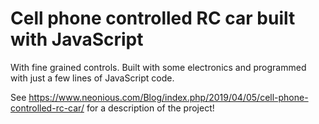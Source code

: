 # Cell phone controlled RC car built with JavaScript

With fine grained controls. Built with some electronics and programmed
with just a few lines of JavaScript code.

See https://www.neonious.com/Blog/index.php/2019/04/05/cell-phone-controlled-rc-car/ for a description of the project!
